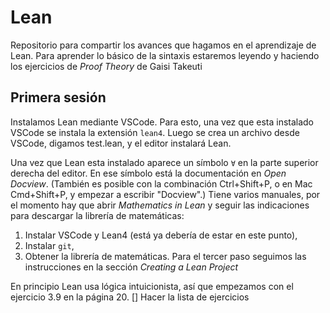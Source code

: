 # Lean
Repositorio para compartir los avances que hagamos en el aprendizaje de Lean.
Para aprender lo básico de la sintaxis estaremos leyendo y haciendo los
ejercicios de *Proof Theory* de Gaisi Takeuti

## Primera sesión
Instalamos Lean mediante VSCode. Para esto, una vez que esta instalado VSCode se
instala la extensión `lean4`. Luego se crea un archivo desde VSCode, digamos
test.lean, y el editor instalará Lean.

Una vez que Lean esta instalado aparece un símbolo `∀` en la parte superior
derecha del editor. En ese símbolo está la documentación en *Open Docview*.
(También es posible con la combinación Ctrl+Shift+P, o en Mac Cmd+Shift+P, y
empezar a escribir "Docview".) Tiene varios manuales, por el momento hay que
abrir *Mathematics in Lean* y seguir las indicaciones para descargar la librería
de matemáticas:
1. Instalar VSCode y Lean4 (está ya debería de estar en este punto),
2. Instalar `git`,
3. Obtener la librería de matemáticas.
Para el tercer paso seguimos las instrucciones en la sección *Creating a Lean Project*

En principio Lean usa lógica intuicionista, así que empezamos con el ejercicio
3.9 en la página 20.
[] Hacer la lista de ejercicios
